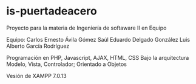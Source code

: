 # is-puertadeacero
Proyecto para la materia de Ingeniería de softaware II en Equipo

Equipo: 
        Carlos Ernesto Ávila Gómez
        Saúl Eduardo Delgado González
        Luis Alberto García Rodríguez

Programación en PHP, Javascript, AJAX, HTML, CSS 
Bajo la arquitectura Modelo, Vista, Controlador; Orientado a Objetos

Vesión de XAMPP   7.0.13
